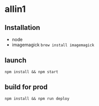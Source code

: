 # allin1

## Installation

- node
- imagemagick `brew install imagemagick`

## launch

```
npm install && npm start
```

## build for prod

```
npm install && npm run deploy
```
